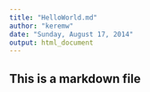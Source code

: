 ```yaml
---
title: "HelloWorld.md"
author: "keremw"
date: "Sunday, August 17, 2014"
output: html_document
---
```

## This is a markdown file